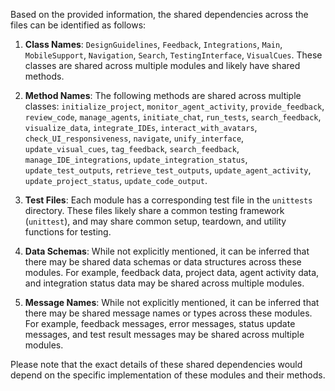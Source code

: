 Based on the provided information, the shared dependencies across the files can be identified as follows:

1. **Class Names**: `DesignGuidelines`, `Feedback`, `Integrations`, `Main`, `MobileSupport`, `Navigation`, `Search`, `TestingInterface`, `VisualCues`. These classes are shared across multiple modules and likely have shared methods.

2. **Method Names**: The following methods are shared across multiple classes: `initialize_project`, `monitor_agent_activity`, `provide_feedback`, `review_code`, `manage_agents`, `initiate_chat`, `run_tests`, `search_feedback`, `visualize_data`, `integrate_IDEs`, `interact_with_avatars`, `check_UI_responsiveness`, `navigate`, `unify_interface`, `update_visual_cues`, `tag_feedback`, `search_feedback`, `manage_IDE_integrations`, `update_integration_status`, `update_test_outputs`, `retrieve_test_outputs`, `update_agent_activity`, `update_project_status`, `update_code_output`.

3. **Test Files**: Each module has a corresponding test file in the `unittests` directory. These files likely share a common testing framework (`unittest`), and may share common setup, teardown, and utility functions for testing.

4. **Data Schemas**: While not explicitly mentioned, it can be inferred that there may be shared data schemas or data structures across these modules. For example, feedback data, project data, agent activity data, and integration status data may be shared across multiple modules.

5. **Message Names**: While not explicitly mentioned, it can be inferred that there may be shared message names or types across these modules. For example, feedback messages, error messages, status update messages, and test result messages may be shared across multiple modules.

Please note that the exact details of these shared dependencies would depend on the specific implementation of these modules and their methods.
